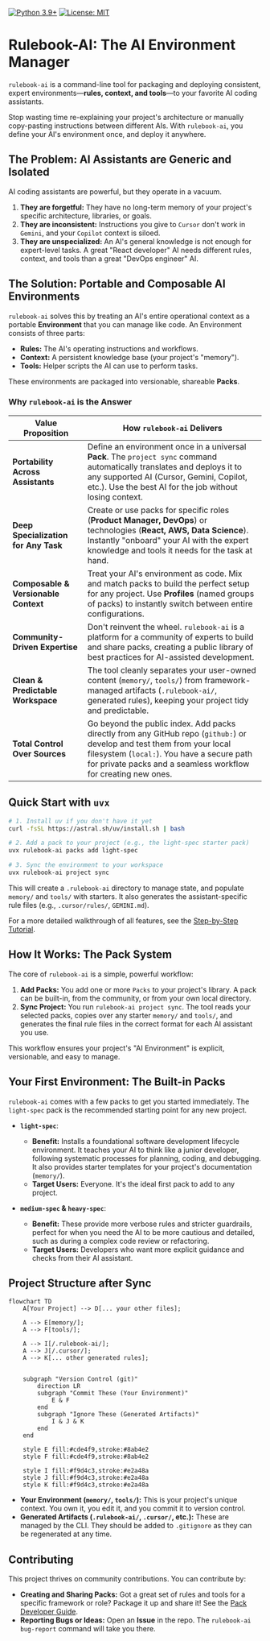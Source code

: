 [![Python 3.9+](https://img.shields.io/badge/python-3.9+-blue.svg)](https://www.python.org/downloads/)
[![License: MIT](https://img.shields.io/badge/License-MIT-yellow.svg)](https://opensource.org/licenses/MIT)

# Rulebook-AI: The AI Environment Manager

`rulebook-ai` is a command-line tool for packaging and deploying consistent, expert environments—**rules, context, and tools**—to your favorite AI coding assistants.

Stop wasting time re-explaining your project's architecture or manually copy-pasting instructions between different AIs. With `rulebook-ai`, you define your AI's environment once, and deploy it anywhere.

## The Problem: AI Assistants are Generic and Isolated

AI coding assistants are powerful, but they operate in a vacuum.
1.  **They are forgetful:** They have no long-term memory of your project's specific architecture, libraries, or goals.
2.  **They are inconsistent:** Instructions you give to `Cursor` don't work in `Gemini`, and your `Copilot` context is siloed.
3.  **They are unspecialized:** An AI's general knowledge is not enough for expert-level tasks. A great "React developer" AI needs different rules, context, and tools than a great "DevOps engineer" AI.

## The Solution: Portable and Composable AI Environments

`rulebook-ai` solves this by treating an AI's entire operational context as a portable **Environment** that you can manage like code. An Environment consists of three parts:
*   **Rules:** The AI's operating instructions and workflows.
*   **Context:** A persistent knowledge base (your project's "memory").
*   **Tools:** Helper scripts the AI can use to perform tasks.

These environments are packaged into versionable, shareable **Packs**.

### Why `rulebook-ai` is the Answer

| Value Proposition                  | How `rulebook-ai` Delivers                                                                                                                                                                                          |
| ---------------------------------- | ------------------------------------------------------------------------------------------------------------------------------------------------------------------------------------------------------------------- |
| **Portability Across Assistants**  | Define an environment once in a universal **Pack**. The `project sync` command automatically translates and deploys it to any supported AI (Cursor, Gemini, Copilot, etc.). Use the best AI for the job without losing context. |
| **Deep Specialization for Any Task** | Create or use packs for specific roles (**Product Manager, DevOps**) or technologies (**React, AWS, Data Science**). Instantly "onboard" your AI with the expert knowledge and tools it needs for the task at hand. |
| **Composable & Versionable Context** | Treat your AI's environment as code. Mix and match packs to build the perfect setup for any project. Use **Profiles** (named groups of packs) to instantly switch between entire configurations.                               |
| **Community-Driven Expertise**     | Don't reinvent the wheel. `rulebook-ai` is a platform for a community of experts to build and share packs, creating a public library of best practices for AI-assisted development.                                     |
| **Clean & Predictable Workspace**  | The tool cleanly separates your user-owned content (`memory/`, `tools/`) from framework-managed artifacts (`.rulebook-ai/`, generated rules), keeping your project tidy and predictable.                               |
| **Total Control Over Sources**     | Go beyond the public index. Add packs directly from any GitHub repo (`github:`) or develop and test them from your local filesystem (`local:`). You have a secure path for private packs and a seamless workflow for creating new ones. |

## Quick Start with `uvx`

```bash
# 1. Install uv if you don't have it yet
curl -fsSL https://astral.sh/uv/install.sh | bash

# 2. Add a pack to your project (e.g., the light-spec starter pack)
uvx rulebook-ai packs add light-spec

# 3. Sync the environment to your workspace
uvx rulebook-ai project sync
```
This will create a `.rulebook-ai` directory to manage state, and populate `memory/` and `tools/` with starters. It also generates the assistant-specific rule files (e.g., `.cursor/rules/`, `GEMINI.md`).

For a more detailed walkthrough of all features, see the [Step-by-Step Tutorial](memory/docs/user_guide/tutorial.md).

## How It Works: The Pack System

The core of `rulebook-ai` is a simple, powerful workflow:

1.  **Add Packs:** You add one or more `Packs` to your project's library. A pack can be built-in, from the community, or from your own local directory.
2.  **Sync Project:** You run `rulebook-ai project sync`. The tool reads your selected packs, copies over any starter `memory/` and `tools/`, and generates the final rule files in the correct format for each AI assistant you use.

This workflow ensures your project's "AI Environment" is explicit, versionable, and easy to manage.

## Your First Environment: The Built-in Packs

`rulebook-ai` comes with a few packs to get you started immediately. The `light-spec` pack is the recommended starting point for any new project.

*   **`light-spec`**:
    *   **Benefit:** Installs a foundational software development lifecycle environment. It teaches your AI to think like a junior developer, following systematic processes for planning, coding, and debugging. It also provides starter templates for your project's documentation (`memory/`).
    *   **Target Users:** Everyone. It's the ideal first pack to add to any project.

*   **`medium-spec` & `heavy-spec`**:
    *   **Benefit:** These provide more verbose rules and stricter guardrails, perfect for when you need the AI to be more cautious and detailed, such as during a complex code review or refactoring.
    *   **Target Users:** Developers who want more explicit guidance and checks from their AI assistant.

## Project Structure after Sync

```mermaid
flowchart TD
    A[Your Project] --> D[... your other files];

    A --> E[memory/];
    A --> F[tools/];

    A --> I[/.rulebook-ai/];
    A --> J[/.cursor/];
    A --> K[... other generated rules];


    subgraph "Version Control (git)"
        direction LR
        subgraph "Commit These (Your Environment)"
            E & F
        end
        subgraph "Ignore These (Generated Artifacts)"
            I & J & K
        end
    end

    style E fill:#cde4f9,stroke:#8ab4e2
    style F fill:#cde4f9,stroke:#8ab4e2

    style I fill:#f9d4c3,stroke:#e2a48a
    style J fill:#f9d4c3,stroke:#e2a48a
    style K fill:#f9d4c3,stroke:#e2a48a
```

-   **Your Environment (`memory/`, `tools/`):** This is your project's unique context. You own it, you edit it, and you commit it to version control.
-   **Generated Artifacts (`.rulebook-ai/`, `.cursor/`, etc.):** These are managed by the CLI. They should be added to `.gitignore` as they can be regenerated at any time.

## Contributing

This project thrives on community contributions. You can contribute by:
-   **Creating and Sharing Packs:** Got a great set of rules and tools for a specific framework or role? Package it up and share it! See the [Pack Developer Guide](memory/docs/features/community_packs/pack_developer_guide.md).
-   **Reporting Bugs or Ideas:** Open an **Issue** in the repo. The `rulebook-ai bug-report` command will take you there.